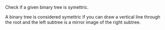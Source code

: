 Check if a given binary tree is symettric.

A binary tree is considered symettric if you can draw a vertical line through the root and the left subtree is a mirror image of the right subtree. 
